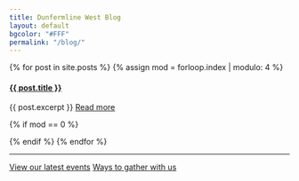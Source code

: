 ```yaml
---
title: Dunfermline West Blog
layout: default
bgcolor: "#FFF"
permalink: "/blog/"
---
```

<div class="row notices">
{% for post in site.posts %}
{% assign mod = forloop.index | modulo: 4 %}
<div class="col-sm-3 text-normal {{ mod }}">
<h4><a href="{{ post.url }}">{{ post.title }}</a></h4>
{{ post.excerpt }}
<a href='{{ post.url }}' class="btn btn-xl btn-primary mt-4">Read more</a>
</div>
    
{% if mod == 0  %}
</div><div class="row notices">
{% endif %}    
{% endfor %}
</div>

<div class="row">
<div class="col-lg-12 text-normal">
<hr />
<p class='center'>
   <a href='/events/' class="btn btn-xl btn-primary mt-4 call2action">View our latest events</a>  <a href='/online/' class="btn btn-xl btn-primary mt-4 call2action">Ways to gather with us</a>
</p>
</div>
</div>